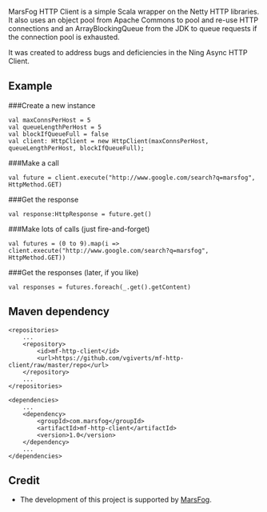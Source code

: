 MarsFog HTTP Client is a simple Scala wrapper on the Netty HTTP libraries. It also uses an object pool from Apache Commons to pool and re-use HTTP connections and an ArrayBlockingQueue from the JDK to queue requests if the connection pool is exhausted.

It was created to address bugs and deficiencies in the Ning Async HTTP Client.

Example
----

###Create a new instance

    val maxConnsPerHost = 5
    val queueLengthPerHost = 5
    val blockIfQueueFull = false
    val client: HttpClient = new HttpClient(maxConnsPerHost, queueLengthPerHost, blockIfQueueFull);


###Make a call

    val future = client.execute("http://www.google.com/search?q=marsfog", HttpMethod.GET)


###Get the response

    val response:HttpResponse = future.get()


###Make lots of calls (just fire-and-forget)

    val futures = (0 to 9).map(i => client.execute("http://www.google.com/search?q=marsfog", HttpMethod.GET))


###Get the responses (later, if you like)

    val responses = futures.foreach(_.get().getContent)


Maven dependency
----

    <repositories>
        ...
        <repository>
            <id>mf-http-client</id>
            <url>https://github.com/vgiverts/mf-http-client/raw/master/repo</url>
        </repository>
        ...
    </repositories>

    <dependencies>
        ...
        <dependency>
            <groupId>com.marsfog</groupId>
            <artifactId>mf-http-client</artifactId>
            <version>1.0</version>
        </dependency>
        ...
    </dependencies>

Credit
----

- The development of this project is supported by [MarsFog](http://marsfog.com).